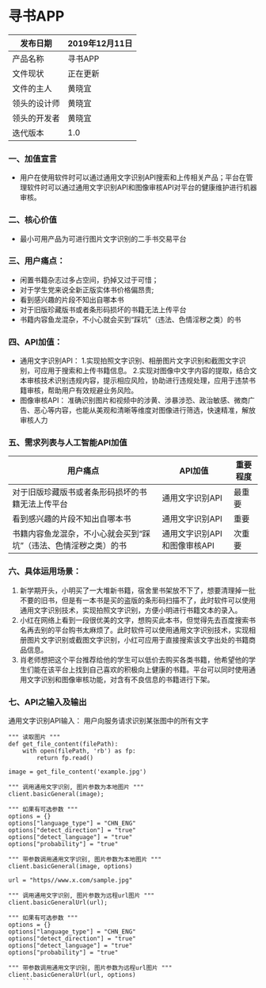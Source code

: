 # 寻书APP
| 发布日期 | 2019年12月11日 | 
| ------ | ------ | 
| 产品名称 | 寻书APP | 
| 文件现状 | 正在更新 | 
| 文件的主人 | 黄晓宜 | 
| 领头的设计师 | 黄晓宜 |
| 领头的开发者 | 黄晓宜 |
| 迭代版本 | 1.0 |

### 一、加值宣言
- 用户在使用软件时可以通过通用文字识别API搜索和上传相关产品；平台在管理软件时可以通过通用文字识别API和图像审核API对平台的健康维护进行机器审核。
### 二、核心价值
- 最小可用产品为可进行图片文字识别的二手书交易平台
### 三、用户痛点：
- 闲置书籍杂志过多占空间，扔掉又过于可惜；
- 对于学生党来说全新正版实体书价格偏昂贵;
- 看到感兴趣的片段不知出自哪本书
- 对于旧版珍藏版书或者条形码损坏的书籍无法上传平台
- 书籍内容鱼龙混杂，不小心就会买到“踩坑”（违法、色情淫秽之类）的书
### 四、API加值：
- 通用文字识别API：
1.实现拍照文字识别、相册图片文字识别和截图文字识别，可应用于搜索和上传书籍信息。
2.实现对图像中文字内容的提取，结合文本审核技术识别违规内容，提示相应风险，协助进行违规处理，应用于违禁书籍审核，帮助用户有效规避业务风险。
- 图像审核API：
准确识别图片和视频中的涉黄、涉暴涉恐、政治敏感、微商广告、恶心等内容，也能从美观和清晰等维度对图像进行筛选，快速精准，解放审核人力
### 五、需求列表与人工智能API加值
| 用户痛点 | API加值 | 重要程度 |
| ------ | ------ | ------ |
| 对于旧版珍藏版书或者条形码损坏的书籍无法上传平台| 通用文字识别API | 最重要
| 看到感兴趣的片段不知出自哪本书 | 通用文字识别API | 重要
| 书籍内容鱼龙混杂，不小心就会买到“踩坑”（违法、色情淫秽之类）的书 | 通用文字识别API和图像审核API | 次重要
### 六、具体运用场景：
1. 新学期开头，小明买了一大堆新书籍，宿舍里书架放不下了，想要清理掉一批不要的旧书，但是有一本书是买的盗版的条形码扫描不了，此时软件可以使用通用文字识别技术，实现拍照文字识别，方便小明进行书籍文本的录入。
2. 小红在网络上看到一段很优美的文字，想购买此本书，但觉得先去百度搜索书名再去别的平台购书太麻烦了。此时软件可以使用通用文字识别技术，实现相册图片文字识别或截图文字识别，小红可应用于直接搜索该文字出处的书籍商品信息。
3. 肖老师想把这个平台推荐给他的学生可以低价去购买各类书籍，他希望他的学生们能在该平台上找到自己喜欢的积极向上健康的书籍。平台可以同时使用通用文字识别和图像审核功能，对含有不良信息的书籍进行下架。
### 七、API之输入及输出

通用文字识别API输入：
用户向服务请求识别某张图中的所有文字
```
""" 读取图片 """
def get_file_content(filePath):
    with open(filePath, 'rb') as fp:
        return fp.read()

image = get_file_content('example.jpg')

""" 调用通用文字识别, 图片参数为本地图片 """
client.basicGeneral(image);

""" 如果有可选参数 """
options = {}
options["language_type"] = "CHN_ENG"
options["detect_direction"] = "true"
options["detect_language"] = "true"
options["probability"] = "true"

""" 带参数调用通用文字识别, 图片参数为本地图片 """
client.basicGeneral(image, options)

url = "https//www.x.com/sample.jpg"

""" 调用通用文字识别, 图片参数为远程url图片 """
client.basicGeneralUrl(url);

""" 如果有可选参数 """
options = {}
options["language_type"] = "CHN_ENG"
options["detect_direction"] = "true"
options["detect_language"] = "true"
options["probability"] = "true"

""" 带参数调用通用文字识别, 图片参数为远程url图片 """
client.basicGeneralUrl(url, options)
    ```
    
 
